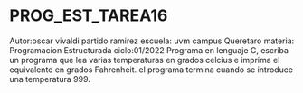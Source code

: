 # PROG_EST_TAREA16
Autor:oscar vivaldi partido ramirez 
escuela: uvm campus Queretaro
materia: Programacion Estructurada
ciclo:01/2022
Programa en lenguaje C, escriba un programa que lea varias temperaturas en grados celcius e imprima el equivalente en grados Fahrenheit. el programa termina cuando se introduce una temperatura 999.
